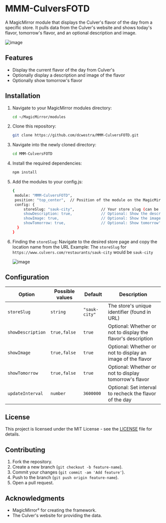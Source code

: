 # MMM-CulversFOTD

A MagicMirror module that displays the Culver's flavor of the day from a specific store. It pulls data from the Culver's website and shows today's flavor, tomorrow's flavor, and an optional description and image.

![image](https://github.com/user-attachments/assets/a4f17dc4-e5c1-493d-bd99-cdf571fd436d)


## Features

- Display the current flavor of the day from Culver's
- Optionally display a description and image of the flavor
- Optionally show tomorrow's flavor

## Installation

1. Navigate to your MagicMirror modules directory:
   ```bash
   cd ~/MagicMirror/modules
   ```

2. Clone this repository:
   ```bash
   git clone https://github.com/dcwestra/MMM-CulversFOTD.git
   ```

3. Navigate into the newly cloned directory:
   ```bash
   cd MMM-CulversFOTD
   ```

4. Install the required dependencies:
   ```bash
   npm install
   ```

5. Add the modules to your config.js:
   ```bash
   {
    module: "MMM-CulversFOTD",
    position: "top_center",  // Position of the module on the MagicMirror
    config: {
        storeSlug: "sauk-city",            // Your store slug (can be found in the store's URL)
        showDescription: true,             // Optional: Show the description (true/false)
        showImage: true,                   // Optional: Show the image (true/false)
        showTomorrow: true,                // Optional: Show tomorrow's flavor (true/false)
     }
   }
   ```

6. Finding the `storeSlug`:
   Navigate to the desired store page and copy the location name from the URL
   Example: The `storeSlug` for `https://www.culvers.com/restaurants/sauk-city` would be `sauk-city`

   ![image](https://github.com/user-attachments/assets/99fcb5e2-32fa-4708-93e7-eebaed0de1e7)

   

## Configuration

Option|Possible values|Default|Description
------|------|------|-----------
`storeSlug`|`string`|`"sauk-city"`|The store's unique identifier (found in URL)
`showDescription`|`true,false`|`true`|Optional: Whether or not to display the flavor's description
`showImage`|`true,false`|`true`|Optional: Whether or not to display an image of the flavor
`showTomorrow`|`true,false`|`true`|Optional: Whether or not to display tomorrow's flavor
`updateInterval`|`number`|`3600000`|Optional: Set interval to recheck the flavor of the day


## License

This project is licensed under the MIT License - see the [LICENSE](LICENSE) file for details.

## Contributing

1. Fork the repository.
2. Create a new branch (`git checkout -b feature-name`).
3. Commit your changes (`git commit -am 'Add feature'`).
4. Push to the branch (`git push origin feature-name`).
5. Open a pull request.

## Acknowledgments

- MagicMirror² for creating the framework.
- The Culver's website for providing the data.
